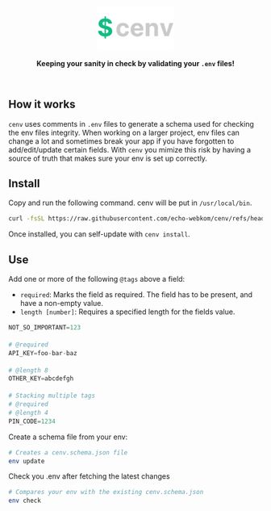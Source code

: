 <div align="center">

<img src=".github/logo.png" width="30%">

**Keeping your sanity in check by validating your `.env` files!**

</div>

<br>

## How it works

`cenv` uses comments in `.env` files to generate a schema used for checking the env files integrity. When working on a larger project, env files can change a lot and sometimes break your app if you have forgotten to add/edit/update certain fields. With `cenv` you mimize this risk by having a source of truth that makes sure your env is set up correctly.

## Install

Copy and run the following command. cenv will be put in `/usr/local/bin`.

```sh
curl -fsSL https://raw.githubusercontent.com/echo-webkom/cenv/refs/heads/main/install.sh | bash
```

Once installed, you can self-update with `cenv install`.

## Use

Add one or more of the following `@tags` above a field:

- `required`: Marks the field as required. The field has to be present, and have a non-empty value.
- `length [number]`: Requires a specified length for the fields value.

```py
NOT_SO_IMPORTANT=123

# @required
API_KEY=foo-bar-baz

# @length 8
OTHER_KEY=abcdefgh

# Stacking multiple tags
# @required
# @length 4
PIN_CODE=1234
```

Create a schema file from your env:

```sh
# Creates a cenv.schema.json file
env update
```

Check you .env after fetching the latest changes

```sh
# Compares your env with the existing cenv.schema.json
env check
```


